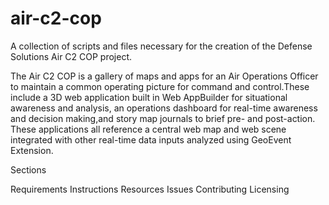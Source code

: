 # air-c2-cop
A collection of scripts and files necessary for the creation of the Defense Solutions Air C2 COP project.

The Air C2 COP is a gallery of maps and apps for an Air Operations Officer to maintain a common operating picture for command and control.These include a 3D web application built in Web AppBuilder for situational awareness and analysis, an operations dashboard for real-time awareness and decision making,and story map journals to brief pre- and post-action. These applications all reference a central web map and web scene integrated with other real-time data inputs analyzed using GeoEvent Extension.

Sections

Requirements
Instructions
Resources
Issues
Contributing
Licensing
